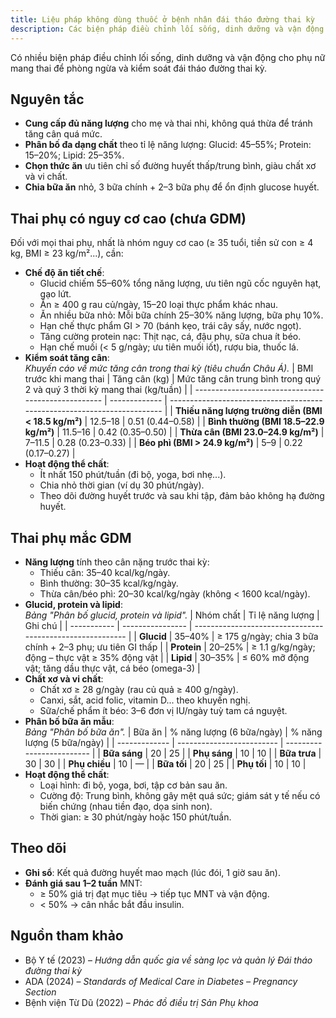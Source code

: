 ```yaml
---
title: Liệu pháp không dùng thuốc ở bệnh nhân đái tháo đường thai kỳ
description: Các biện pháp điều chỉnh lối sống, dinh dưỡng và vận động cho phụ nữ mang thai để phòng ngừa và kiểm soát đái tháo đường thai kỳ.
---
```


Có nhiều biện pháp điều chỉnh lối sống, dinh dưỡng và vận động cho phụ nữ mang thai để phòng ngừa và kiểm soát đái tháo đường thai kỳ.

## Nguyên tắc

- **Cung cấp đủ năng lượng** cho mẹ và thai nhi, không quá thừa để tránh tăng cân quá mức.
- **Phân bố đa dạng chất** theo tỉ lệ năng lượng: Glucid: 45–55%; Protein: 15–20%; Lipid: 25–35%.
- **Chọn thức ăn** ưu tiên chỉ số đường huyết thấp/trung bình, giàu chất xơ và vi chất.
- **Chia bữa ăn** nhỏ, 3 bữa chính + 2–3 bữa phụ để ổn định glucose huyết.

## Thai phụ có nguy cơ cao (chưa GDM)

Đối với mọi thai phụ, nhất là nhóm nguy cơ cao (≥ 35 tuổi, tiền sử con ≥ 4 kg, BMI ≥ 23 kg/m²...), cần:

- **Chế độ ăn tiết chế**:
  - Glucid chiếm 55–60% tổng năng lượng, ưu tiên ngũ cốc nguyên hạt, gạo lứt.
  - Ăn ≥ 400 g rau củ/ngày, 15–20 loại thực phẩm khác nhau.
  - Ăn nhiều bữa nhỏ: Mỗi bữa chính 25–30% năng lượng, bữa phụ 10%.
  - Hạn chế thực phẩm GI > 70 (bánh kẹo, trái cây sấy, nước ngọt).
  - Tăng cường protein nạc: Thịt nạc, cá, đậu phụ, sữa chua ít béo.
  - Hạn chế muối (< 5 g/ngày; ưu tiên muối iốt), rượu bia, thuốc lá.
- **Kiểm soát tăng cân**:<br>
  _Khuyến cáo về mức tăng cân trong thai kỳ (tiêu chuẩn Châu Á)._
  | BMI trước khi mang thai | Tăng cân (kg) | Mức tăng cân trung bình trong quý 2 và quý 3 thời kỳ mang thai (kg/tuần) |
  | --------------------------------------------------- | ------------- | ------------------------------------------------------------------------ |
  | **Thiếu năng lượng trường diễn (BMI < 18.5 kg/m²)** | 12.5–18 | 0.51 (0.44–0.58) |
  | **Bình thường (BMI 18.5–22.9 kg/m²)** | 11.5–16 | 0.42 (0.35–0.50) |
  | **Thừa cân (BMI 23.0–24.9 kg/m²)** | 7–11.5 | 0.28 (0.23–0.33) |
  | **Béo phì (BMI > 24.9 kg/m²)** | 5–9 | 0.22 (0.17–0.27) |
- **Hoạt động thể chất**:
  - Ít nhất 150 phút/tuần (đi bộ, yoga, bơi nhẹ...).
  - Chia nhỏ thời gian (ví dụ 30 phút/ngày).
  - Theo dõi đường huyết trước và sau khi tập, đảm bảo không hạ đường huyết.

## Thai phụ mắc GDM

- **Năng lượng** tính theo cân nặng trước thai kỳ:
  - Thiếu cân: 35–40 kcal/kg/ngày.
  - Bình thường: 30–35 kcal/kg/ngày.
  - Thừa cân/béo phì: 20–30 kcal/kg/ngày (không < 1600 kcal/ngày).
- **Glucid, protein và lipid**:<br>
  _Bảng "Phân bố glucid, protein và lipid"._
  | Nhóm chất | Tỉ lệ năng lượng | Ghi chú |
  | ----------- | ---------------- | --------------------------------------------------------- |
  | **Glucid** | 35–40% | ≥ 175 g/ngày; chia 3 bữa chính + 2–3 phụ; ưu tiên GI thấp |
  | **Protein** | 20–25% | ≥ 1.1 g/kg/ngày; động – thực vật ≥ 35% động vật |
  | **Lipid** | 30–35% | ≤ 60% mỡ động vật; tăng dầu thực vật, cá béo (omega-3) |
- **Chất xơ và vi chất**:
  - Chất xơ ≥ 28 g/ngày (rau củ quả ≥ 400 g/ngày).
  - Canxi, sắt, acid folic, vitamin D... theo khuyến nghị.
  - Sữa/chế phẩm ít béo: 3–6 đơn vị IU/ngày tuỳ tam cá nguyệt.
- **Phân bố bữa ăn mẫu**:<br>
  _Bảng "Phân bố bữa ăn"._
  | Bữa ăn | % năng lượng (6 bữa/ngày) | % năng lượng (5 bữa/ngày) |
  | ------------- | ------------------------- | ------------------------- |
  | **Bữa sáng** | 20 | 25 |
  | **Phụ sáng** | 10 | 10 |
  | **Bữa trưa** | 30 | 30 |
  | **Phụ chiều** | 10 | — |
  | **Bữa tối** | 20 | 25 |
  | **Phụ tối** | 10 | 10 |
- **Hoạt động thể chất**:
  - Loại hình: đi bộ, yoga, bơi, tập cơ bản sau ăn.
  - Cường độ: Trung bình, không gây mệt quá sức; giám sát y tế nếu có biến chứng (nhau tiền đạo, dọa sinh non).
  - Thời gian: ≥ 30 phút/ngày hoặc 150 phút/tuần.

## Theo dõi

- **Ghi sổ**: Kết quả đường huyết mao mạch (lúc đói, 1 giờ sau ăn).
- **Đánh giá sau 1–2 tuần** MNT:
  - ≥ 50% giá trị đạt mục tiêu → tiếp tục MNT và vận động.
  - < 50% → cân nhắc bắt đầu insulin.

## Nguồn tham khảo

- Bộ Y tế (2023) – _Hướng dẫn quốc gia về sàng lọc và quản lý Đái tháo đường thai kỳ_
- ADA (2024) – _Standards of Medical Care in Diabetes – Pregnancy Section_
- Bệnh viện Từ Dũ (2022) – _Phác đồ điều trị Sản Phụ khoa_
